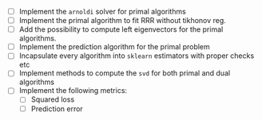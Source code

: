 - [ ] Implement the `arnoldi` solver for primal algorithms
- [ ] Implement the primal algorithm to fit RRR without tikhonov reg.
- [ ] Add the possibility to compute left eigenvectors for the primal algorithms.
- [ ] Implement the prediction algorithm for the primal problem
- [ ] Incapsulate every algorithm into `sklearn` estimators with proper checks etc
- [ ] Implement methods to compute the `svd` for both primal and dual algorithms
- [ ] Implement the following metrics:
    - [ ] Squared loss
    - [ ] Prediction error